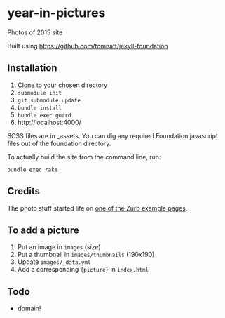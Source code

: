 year-in-pictures
=========

Photos of 2015 site

Built using https://github.com/tomnatt/jekyll-foundation

Installation
------------

1. Clone to your chosen directory
1. `submodule init`
1. `git submodule update`
1. `bundle install`
1. `bundle exec guard`
1. http://localhost:4000/

SCSS files are in _assets. You can dig any required Foundation javascript files out of the foundation directory.

To actually build the site from the command line, run:

```
bundle exec rake
```
## Credits

The photo stuff started life on [one of the Zurb example pages](http://zurb.com/playground/css3-polaroids).

## To add a picture

1. Put an image in `images` (_size_)
1. Put a thumbnail in `images/thumbnails` (190x190)
1. Update `images/_data.yml`
1. Add a corresponding `{picture}` in `index.html`

## Todo

* domain!
